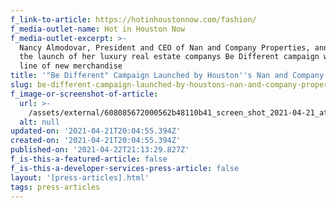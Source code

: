 ```yaml
---
f_link-to-article: https://hotinhoustonnow.com/fashion/
f_media-outlet-name: Hot in Houston Now
f_media-outlet-excerpt: >-
  Nancy Almodovar, President and CEO of Nan and Company Properties, announced
  the launch of her luxury real estate companys Be Different campaign with a
  line of new merchandise
title: '"Be Different" Campaign Launched by Houston''s Nan and Company Properties'
slug: be-different-campaign-launched-by-houstons-nan-and-company-properties
f_image-or-screenshot-of-article:
  url: >-
    /assets/external/608085672000562b48110b41_screen_shot_2021-04-21_at_9.01.08_AM.png
  alt: null
updated-on: '2021-04-21T20:04:55.394Z'
created-on: '2021-04-21T20:04:55.394Z'
published-on: '2021-04-22T21:13:29.827Z'
f_is-this-a-featured-article: false
f_is-this-a-developer-services-press-article: false
layout: '[press-articles].html'
tags: press-articles
---
```



